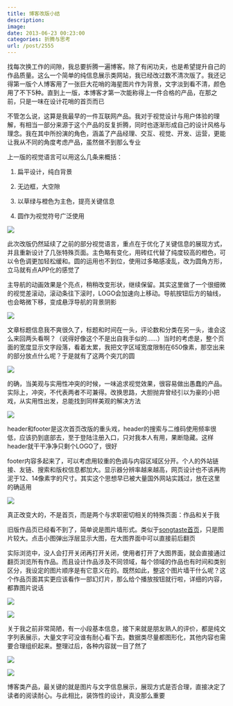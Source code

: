 ```yaml
---
title: 博客改版小结
description: 
image: 
date: 2013-06-23 00:23:00
categories: 折腾与思考
url: /post/2555
---
```


找每次换工作的间隙，我总要折腾一遍博客。除了有闲功夫，也是希望提升自己的作品质量。这么一个简单的纯信息展示类网站，我已经改过数不清次版了。我还记得第一版个人博客用了一张巨大花哨的海星图片作为背景，文字淡到看不清，颜色用了不下5种。直到上一版，本博客才第一次能称得上一件合格的产品，在那之前，只是一味在设计花哨的首页而已

不管怎么说，这算是我最早的一件互联网产品。我对于视觉设计与用户体验的理解，有相当一部分来源于这个产品的反复折腾，同时也逐渐形成自己的设计风格与理念。我在其中所扮演的角色，涵盖了产品经理、交互、视觉、开发、运营，更能让我从不同的角度考虑产品，虽然做不到那么专业

上一版的视觉语言可以用这么几条来概括：

1. 扁平设计，纯白背景

2. 无边框，大空隙

3. 以草绿与橙色为主色，提亮关键信息

4. 圆作为视觉符号广泛使用

![](https://storage.fleek-internal.com/0a3a8890-e65e-47ce-93d7-0442b9209d38-bucket/blog/posts/2013-06/06-23/1.jpg)

此次改版仍然延续了之前的部分视觉语言，重点在于优化了关键信息的展现方式，并且重新设计了几张特殊页面。主色略有变化，用砖红代替了纯度较高的橙色，可以令色调更加轻松缓和。圆的运用也不到位，使用过多略感凌乱，改为圆角方形，立马就有点APP化的感觉了

主导航的动画效果是个亮点，稍稍改变形状，继续保留。其实这里做了一个很细微的视觉差滚动，滚动条往下滚时，LOGO会加速向上移动。导航按钮后方的轴线，也会略微下移，变成悬浮导航的背景阴影

![](https://storage.fleek-internal.com/0a3a8890-e65e-47ce-93d7-0442b9209d38-bucket/blog/posts/2013-06/06-23/2.jpg)

文章标题信息我不爽很久了，标题和时间在一头，评论数和分类在另一头，谁会这么来回两头看啊？（说得好像这个不是出自我手似的……）当时的考虑是，整个页面的宽度显示文字段落，看着太累，我把文字区域宽度限制在650像素，那空出来的部分放点什么呢？于是就有了这两个突兀的圆

![](https://storage.fleek-internal.com/0a3a8890-e65e-47ce-93d7-0442b9209d38-bucket/blog/posts/2013-06/06-23/3.jpg)

的确，当美观与实用性冲突的时候，一味追求视觉效果，很容易做出愚蠢的产品。实际上，冲突，不代表两者不可兼得。改换思路，大胆抛弃曾经引以为豪的小把戏，从实用性出发，总能找到同样美观的解决方法

![](https://storage.fleek-internal.com/0a3a8890-e65e-47ce-93d7-0442b9209d38-bucket/blog/posts/2013-06/06-23/4.jpg)

header和footer是这次首页改版的重头戏，header的搜索与二维码使用频率很低，应该扔到底部去，至于登陆注册入口，只对我本人有用，果断隐藏。这样header就干干净净只剩个LOGO了，很好

footer内容多起来了，可以考虑用较重的色调与内容区域区分开。个人的外站链接、友链、搜索和版权信息都加大。显示器分辨率越来越高，网页设计也不该再拘泥于12、14像素字的尺寸。其实这个思想早已被大量国外网站实践过，放在这里的确适用

![](https://storage.fleek-internal.com/0a3a8890-e65e-47ce-93d7-0442b9209d38-bucket/blog/posts/2013-06/06-23/5.jpg)

真正改变大的，不是首页，而是两个与求职密切相关的特殊页面：作品和关于我

旧版作品页已经看不到了，简单说是图片墙形式。类似于[songtaste首页](http://songtaste.com/)，只是图片较大。点击小图弹出浮层显示大图，在大图界面中可以直接前后翻页

实际浏览中，没人会打开关闭再打开关闭，使用者打开了大图界面，就会直接通过翻页浏览所有作品。而且设计作品涉及不同领域，每个领域的作品也有时间和类别区分，我设定的图片顺序是有它意义在的。既然如此，整这个图片墙干什么呢？这个作品页面其实更应该看作一部幻灯片，那么给个播放按钮就行啦，详细的内容，都靠图片说话

![](https://storage.fleek-internal.com/0a3a8890-e65e-47ce-93d7-0442b9209d38-bucket/blog/posts/2013-06/06-23/6.jpg)

![](https://storage.fleek-internal.com/0a3a8890-e65e-47ce-93d7-0442b9209d38-bucket/blog/posts/2013-06/06-23/7.jpg)

关于我之前非常简陋，有一小段基本信息，接下来就是朋友熟人的评价，都是纯文字列表展示，大量文字可没谁有耐心看下去。数据类尽量都图形化，其他内容也需要合理组织起来。整理过后，各种内容就一目了然了

![](https://storage.fleek-internal.com/0a3a8890-e65e-47ce-93d7-0442b9209d38-bucket/blog/posts/2013-06/06-23/8.jpg)

![](https://storage.fleek-internal.com/0a3a8890-e65e-47ce-93d7-0442b9209d38-bucket/blog/posts/2013-06/06-23/9.jpg)

博客类产品，最关键的就是图片与文字信息展示，展现方式是否合理，直接决定了读者的阅读耐心。与此相比，装饰性的设计，真没那么重要